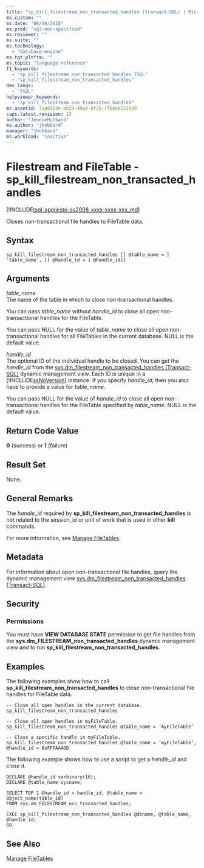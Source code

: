 ```yaml
---
title: "sp_kill_filestream_non_transacted_handles (Transact-SQL) | Microsoft Docs"
ms.custom: ""
ms.date: "06/10/2016"
ms.prod: "sql-non-specified"
ms.reviewer: ""
ms.suite: ""
ms.technology: 
  - "database-engine"
ms.tgt_pltfrm: ""
ms.topic: "language-reference"
f1_keywords: 
  - "sp_kill_filestream_non_transacted_handles_TSQL"
  - "sp_kill_filestream_non_transacted_handles"
dev_langs: 
  - "TSQL"
helpviewer_keywords: 
  - "sp_kill_filestream_non_transacted_handles"
ms.assetid: 7188353e-ab29-49a0-8f25-7fb8ab122589
caps.latest.revision: 13
author: "JennieHubbard"
ms.author: "jhubbard"
manager: "jhubbard"
ms.workload: "Inactive"
---
```

# Filestream and FileTable - sp_kill_filestream_non_transacted_handles
[!INCLUDE[tsql-appliesto-ss2008-xxxx-xxxx-xxx_md](../../includes/tsql-appliesto-ss2008-xxxx-xxxx-xxx-md.md)]

  Closes non-transactional file handles to FileTable data.  
  
## Syntax  
  
```tsql  
sp_kill_filestream_non_transacted_handles [[ @table_name = ] ‘table_name’, [[ @handle_id = ] @handle_id]]  
```  
  
## Arguments  
 *table_name*  
 The name of the table in which to close non-transactional handles.  
  
 You can pass *table_name* without *handle_id* to close all open non-transactional handles for the FileTable.  
  
 You can pass NULL for the value of *table_name* to close all open non-transactional handles for all FileTables in the current database. NULL is the default value.  
  
 *handle_id*  
 The optional ID of the individual handle to be closed. You can get the *handle_id* from the [sys.dm_filestream_non_transacted_handles &#40;Transact-SQL&#41;](../../relational-databases/system-dynamic-management-views/sys-dm-filestream-non-transacted-handles-transact-sql.md) dynamic management view. Each ID is unique in a [!INCLUDE[ssNoVersion](../../includes/ssnoversion-md.md)] instance. If you specify *handle_id*, then you also have to provide a value for *table_name*.  
  
 You can pass NULL for the value of *handle_id* to close all open non-transactional handles for the FileTable specified by *table_name*. NULL is the default value.  
  
## Return Code Value  
 **0** (success) or **1** (failure)  
  
## Result Set  
 None.  
  
## General Remarks  
 The *handle_id* required by **sp_kill_filestream_non_transacted_handles** is not related to the session_id or unit of work that is used in other **kill** commands.  
  
 For more information, see [Manage FileTables](../../relational-databases/blob/manage-filetables.md).  
  
## Metadata  
 For information about open non-transactional file handles, query the dynamic management view [sys.dm_filestream_non_transacted_handles &#40;Transact-SQL&#41;](../../relational-databases/system-dynamic-management-views/sys-dm-filestream-non-transacted-handles-transact-sql.md).  
  
## Security  
  
### Permissions  
 You must have **VIEW DATABASE STATE** permission to get file handles from the **sys.dm_FILESTREAM_non_transacted_handles** dynamic management view and to run **sp_kill_filestream_non_transacted_handles**.  
  
## Examples  
 The following examples show how to call **sp_kill_filestream_non_transacted_handles** to close non-transactional file handles for FileTable data.  
  
```tsql  
-- Close all open handles in the current database.  
sp_kill_filestream_non_transacted_handles  
  
-- Close all open handles in myFileTable.  
sp_kill_filestream_non_transacted_handles @table_name = ’myFileTable’  
  
-- Close a specific handle in myFileTable.  
sp_kill_filestream_non_transacted_handles @table_name = ’myFileTable’, @handle_id = 0xFFFAAADD  
```  
  
 The following example shows how to use a script to get a *handle_id* and close it.  
  
```tsql  
DECLARE @handle_id varbinary(16);  
DECLARE @table_name sysname;  
  
SELECT TOP 1 @handle_id = handle_id, @table_name = Object_name(table_id)  
FROM sys.dm_FILESTREAM_non_transacted_handles;  
  
EXEC sp_kill_filestream_non_transacted_handles @dbname, @table_name, @handle_id;  
GO  
```  
  
## See Also  
 [Manage FileTables](../../relational-databases/blob/manage-filetables.md)  
  
  

